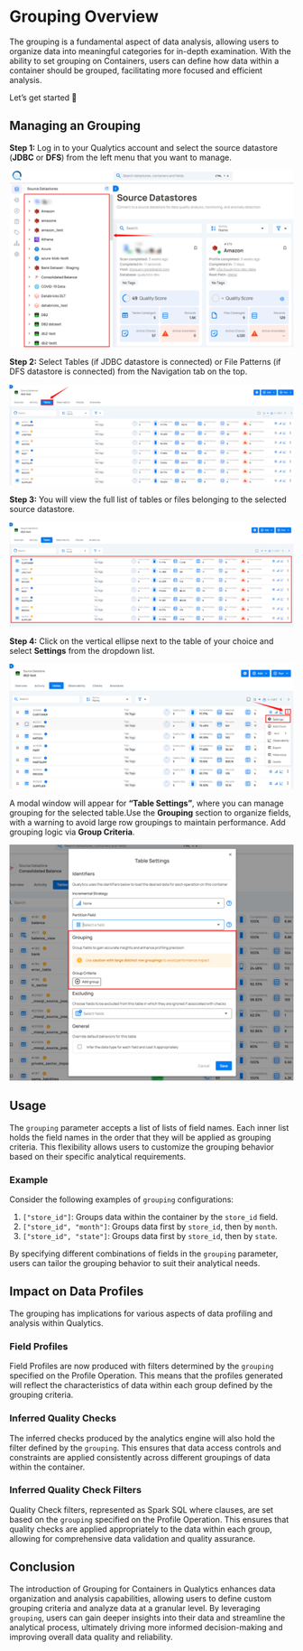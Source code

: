 # Grouping Overview

The grouping is a fundamental aspect of data analysis, allowing users to organize data into meaningful categories for in-depth examination. With the ability to set grouping on Containers, users can define how data within a container should be grouped, facilitating more focused and efficient analysis.

Let’s get started 🚀

## Managing an Grouping

**Step 1:** Log in to your Qualytics account and select the source datastore (**JDBC** or **DFS**) from the left menu that you want to manage.

![grouping](../assets/identifiers/grouping-overview/datastore-light.png)

**Step 2:** Select Tables (if JDBC datastore is connected) or File Patterns (if DFS datastore is connected) from the Navigation tab on the top.

![table](../assets/identifiers/grouping-overview/table-light.png)

**Step 3:** You will view the full list of tables or files belonging to the selected source datastore.

![list](../assets/identifiers/grouping-overview/list-light.png)

**Step 4:** Click on the vertical ellipse next to the table of your choice and select **Settings** from the dropdown list.

![settings](../assets/identifiers/grouping-overview/settings-light.png)

A modal window will appear for **“Table Settings”**, where you can manage grouping for the selected table.Use the **Grouping** section to organize fields, with a warning to avoid large row groupings to maintain performance. Add grouping logic via **Group Criteria**.

![window](../assets/identifiers/grouping-overview/window-light.png)

## Usage

The `grouping` parameter accepts a list of lists of field names. Each inner list holds the field names in the order that they will be applied as grouping criteria. This flexibility allows users to customize the grouping behavior based on their specific analytical requirements.

### Example

Consider the following examples of `grouping` configurations:

1. `["store_id"]`: Groups data within the container by the `store_id` field.
2. `["store_id", "month"]`: Groups data first by `store_id`, then by `month`.
3. `["store_id", "state"]`: Groups data first by `store_id`, then by `state`.

By specifying different combinations of fields in the `grouping` parameter, users can tailor the grouping behavior to suit their analytical needs.

## Impact on Data Profiles

The grouping has implications for various aspects of data profiling and analysis within Qualytics.

### Field Profiles

Field Profiles are now produced with filters determined by the `grouping` specified on the Profile Operation. This means that the profiles generated will reflect the characteristics of data within each group defined by the grouping criteria.

### Inferred Quality Checks

The inferred checks produced by the analytics engine will also hold the filter defined by the `grouping`. This ensures that data access controls and constraints are applied consistently across different groupings of data within the container.

### Inferred Quality Check Filters

Quality Check filters, represented as Spark SQL where clauses, are set based on the `grouping` specified on the Profile Operation. This ensures that quality checks are applied appropriately to the data within each group, allowing for comprehensive data validation and quality assurance.

## Conclusion

The introduction of Grouping for Containers in Qualytics enhances data organization and analysis capabilities, allowing users to define custom grouping criteria and analyze data at a granular level. By leveraging `grouping`, users can gain deeper insights into their data and streamline the analytical process, ultimately driving more informed decision-making and improving overall data quality and reliability.